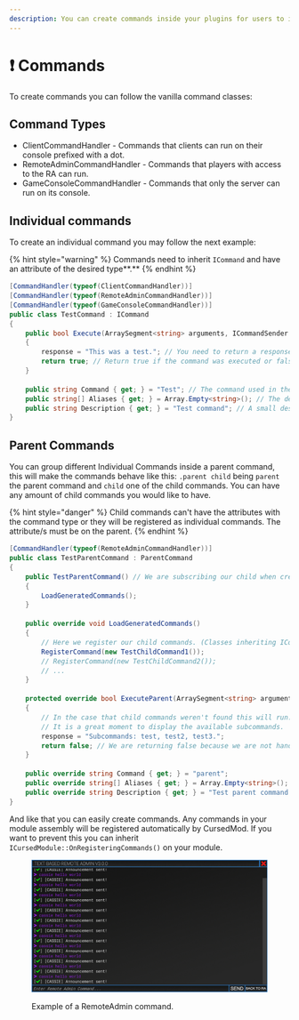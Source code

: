 ```yaml
---
description: You can create commands inside your plugins for users to interact with.
---
```


# ❗ Commands

To create commands you can follow the vanilla command classes:

## Command Types

* ClientCommandHandler - Commands that clients can run on their console prefixed with a dot.
* RemoteAdminCommandHandler - Commands that players with access to the RA can run.
* GameConsoleCommandHandler - Commands that only the server can run on its console.

## Individual commands

To create an individual command you may follow the next example:

{% hint style="warning" %}
Commands need to inherit `ICommand` and have an attribute of the desired type**.**
{% endhint %}

```csharp
[CommandHandler(typeof(ClientCommandHandler))]
[CommandHandler(typeof(RemoteAdminCommandHandler))]
[CommandHandler(typeof(GameConsoleCommandHandler))]
public class TestCommand : ICommand
{
    public bool Execute(ArraySegment<string> arguments, ICommandSender sender, out string response)
    {
        response = "This was a test."; // You need to return a response
        return true; // Return true if the command was executed or false if not (missing permissions...).
    }

    public string Command { get; } = "Test"; // The command used in the console.
    public string[] Aliases { get; } = Array.Empty<string>(); // The desired aliases.
    public string Description { get; } = "Test command"; // A small description.
}
```

## Parent Commands

You can group different Individual Commands inside a parent command, this will make the commands behave like this: `.parent child` being `parent` the parent command and `child` one of the child commands. You can have any amount of child commands you would like to have.

{% hint style="danger" %}
Child commands can't have the attributes with the command type or they will be registered as individual commands. The attribute/s must be on the parent.
{% endhint %}

```csharp
[CommandHandler(typeof(RemoteAdminCommandHandler))]
public class TestParentCommand : ParentCommand
{
    public TestParentCommand() // We are subscribing our child when created an instance.
    {
        LoadGeneratedCommands();
    }
    
    public override void LoadGeneratedCommands()
    {
        // Here we register our child commands. (Classes inheriting ICommand).
        RegisterCommand(new TestChildCommand1());
        // RegisterCommand(new TestChildCommand2());
        // ...
    }

    protected override bool ExecuteParent(ArraySegment<string> arguments, ICommandSender sender, out string response)
    {
        // In the case that child commands weren't found this will run.
        // It is a great moment to display the available subcommands.
        response = "Subcommands: test, test2, test3.";
        return false; // We are returning false because we are not handling any logic here.
    }

    public override string Command { get; } = "parent";
    public override string[] Aliases { get; } = Array.Empty<string>();
    public override string Description { get; } = "Test parent command.";
}
```

And like that you can easily create commands. Any commands in your module assembly will be registered automatically by CursedMod. If you want to prevent this you can inherit `ICursedModule::OnRegisteringCommands()` on your module.

<figure><img src="../../.gitbook/assets/image.png" alt=""><figcaption><p>Example of a RemoteAdmin command.</p></figcaption></figure>
